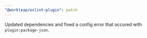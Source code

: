```yaml
---
"@workleap/eslint-plugin": patch
---
```


Updated dependencies and fixed a config error that occured with `plugin:package-json`.
